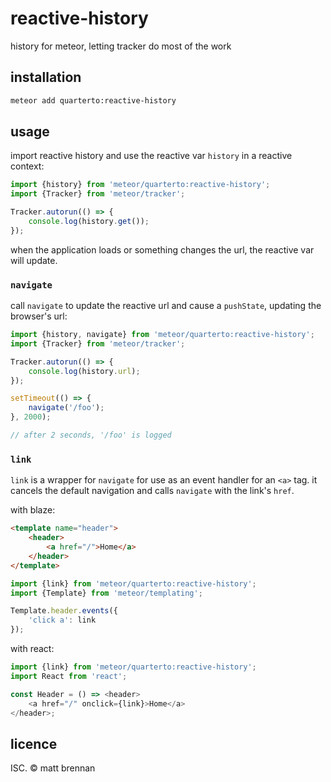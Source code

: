 # reactive-history

history for meteor, letting tracker do most of the work

## installation

```sh
meteor add quarterto:reactive-history
```

## usage

import reactive history and use the reactive var `history` in a reactive context:

```js
import {history} from 'meteor/quarterto:reactive-history';
import {Tracker} from 'meteor/tracker';

Tracker.autorun(() => {
	console.log(history.get());
});
```

when the application loads or something changes the url, the reactive var will update.

### `navigate`

call `navigate` to update the reactive url and cause a `pushState`, updating the browser's url:

```js
import {history, navigate} from 'meteor/quarterto:reactive-history';
import {Tracker} from 'meteor/tracker';

Tracker.autorun(() => {
	console.log(history.url);
});

setTimeout(() => {
	navigate('/foo');
}, 2000);

// after 2 seconds, '/foo' is logged
```

### `link`

`link` is a wrapper for `navigate` for use as an event handler for an `<a>` tag. it cancels the default navigation and calls `navigate` with the link's `href`.

with blaze:

```html
<template name="header">
	<header>
		<a href="/">Home</a>
	</header>
</template>
```

```js
import {link} from 'meteor/quarterto:reactive-history';
import {Template} from 'meteor/templating';

Template.header.events({
	'click a': link
});
```

with react:

```js
import {link} from 'meteor/quarterto:reactive-history';
import React from 'react';

const Header = () => <header>
	<a href="/" onclick={link}>Home</a>
</header>;
```

## licence

ISC. &copy; matt brennan
